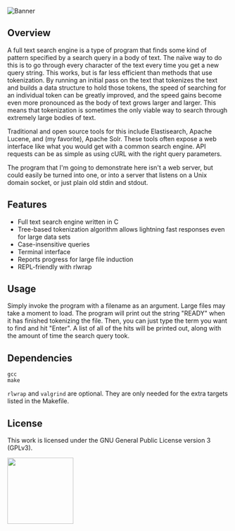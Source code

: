 ![Banner](https://s-christy.com/status-banner-service/full-text-search/banner-slim.svg)

## Overview

A full text search engine is a type of program that finds some kind of pattern
specified by a search query in a body of text. The naïve way to do this is to go
through every character of the text every time you get a new query string. This
works, but is far less efficient than methods that use tokenization. By running
an initial pass on the text that tokenizes the text and builds a data structure
to hold those tokens, the speed of searching for an individual token can be
greatly improved, and the speed gains become even more pronounced as the body of
text grows larger and larger. This means that tokenization is sometimes the only
viable way to search through extremely large bodies of text.

Traditional and open source tools for this include Elastisearch, Apache Lucene,
and (my favorite), Apache Solr. These tools often expose a web interface like
what you would get with a common search engine. API requests can be as simple as
using cURL with the right query parameters.

The program that I'm going to demonstrate here isn't a web server, but could
easily be turned into one, or into a server that listens on a Unix domain
socket, or just plain old stdin and stdout.

## Features

- Full text search engine written in C
- Tree-based tokenization algorithm allows lightning fast responses even for large data sets
- Case-insensitive queries
- Terminal interface
- Reports progress for large file induction
- REPL-friendly with rlwrap

## Usage

Simply invoke the program with a filename as an argument. Large files may take a
moment to load. The program will print out the string "READY" when it has
finished tokenizing the file. Then, you can just type the term you want to find
and hit "Enter". A list of all of the hits will be printed out, along with the
amount of time the search query took.

## Dependencies

```
gcc
make
```

`rlwrap` and `valgrind` are optional. They are only needed for the extra targets
listed in the Makefile.

## License

This work is licensed under the GNU General Public License version 3 (GPLv3).

[<img src="https://s-christy.com/status-banner-service/GPLv3_Logo.svg" width="150" />](https://www.gnu.org/licenses/gpl-3.0.en.html)
